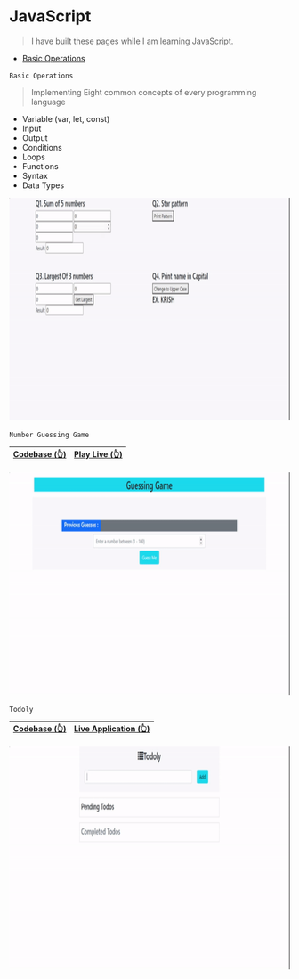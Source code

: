 # JavaScript

>I have built these pages while I am learning JavaScript.

- [Basic Operations](https://github.com/krishdu/JavaScript/tree/master/basics)

```
Basic Operations
```
>Implementing Eight common concepts of every programming language

- Variable (var, let, const)
- Input
- Output
- Conditions
- Loops
- Functions
- Syntax
- Data Types
<p align="center">
<img alt="GIF" src="https://github.com/krishdu/JavaScript/blob/master/basic_js_learning.gif?raw=true" width="800" height="400"/>
</p>

```
Number Guessing Game
```

| [Codebase (👆)](https://github.com/krishdu/Number-Guessing-Game) | [Play Live (👆)](https://krishdu.github.io/Number-Guessing-Game) |
| ------ | ------ |

<p align="center">
<img alt="GIF" src="https://github.com/krishdu/Number-Guessing-Game/blob/master/number-guessing-game-image.gif?raw=true" width="800" height="400"/>
</p>

```
Todoly
```

| [Codebase (👆)](https://github.com/krishdu/Todoly) | [Live Application (👆)](https://krishdu.github.io/Todoly/) |
| ------ | ------ |

<p align="center">
<img alt="GIF" src="https://github.com/krishdu/Todoly/blob/master/todoly-image.gif?raw=true" width="800" height="400"/>
</p>
